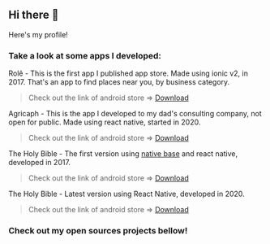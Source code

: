 ## Hi there 👋

Here's my profile!

### Take a look at some apps I developed:

Rolê - This is the first app I published app store. Made using ionic v2, in 2017. That's an app to find places near you, by business category.

> Check out the link of android store => [Download](https://play.google.com/store/apps/details?id=com.ionicframework.keru847801)

Agricaph - This is the app I developed to my dad's consulting company, not open for public. Made using react native, started in 2020.

> Check out the link of android store => [Download](https://play.google.com/store/apps/details?id=com.agricaph.app)

The Holy Bible - The first version using [native base](https://nativebase.io) and react native, developed in 2017.

> Check out the link of android store => [Download](https://play.google.com/store/apps/details?id=com.stanley.theholybible)

The Holy Bible - Latest version using React Native, developed in 2020.

> Check out the link of android store => [Download](https://play.google.com/store/apps/details?id=com.abibliasagrada.app)

### Check out my open sources projects bellow!
